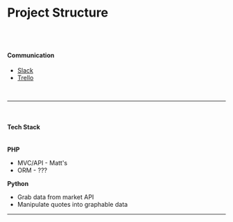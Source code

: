 <h1>Project Structure</h1>
<br><br>
<strong><h4>Communication</h4></strong>
<ul>
<li><a href="https://lighthouse.slack.com/messages/alpha/">Slack</a></li>
<li><a href="https://trello.com/b/GBVMYcbc/alpha">Trello</a></li>
</ul>
<br><hr></br>
<strong><h4>Tech Stack</h4></strong>
<br>
<strong>PHP</strong>
<ul>
<li>MVC/API - Matt's</li>
<li>ORM - ???</li>
</ul>
<strong>Python</strong>
<ul>
<li>Grab data from market API</li>
<li>Manipulate quotes into graphable data</li>
</ul>
<hr>
